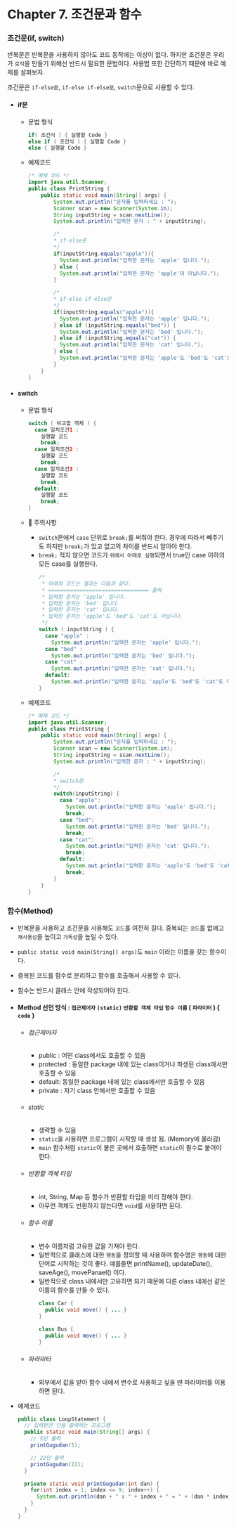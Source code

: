# Chapter 7. 조건문과 함수

### 조건문(if, switch)

반복문은 반복문을 사용하지 않아도 코드 동작에는 이상이 없다. 하지만 조건문은 우리가 `로직`을 만들기 위해선 반드시 필요한 문법이다. 사용법 또한 간단하기 때문에 바로 예제를 살펴보자.

조건문은 `if-else문`, `if-else if-else문`, `switch`문으로 사용할 수 있다.

- #### if문

  - 문법 형식
    ```java
    if( 조건식 ) { 실행할 Code }
    else if ( 조건식 ) { 실행할 Code }
    else { 실행할 Code }
    ```
  - 예제코드
    ```java
    /* 예제 코드 */
    import java.util.Scanner;
    public class PrintString {
        public static void main(String[] args) {
            System.out.println("문자를 입력하세요 : ");
            Scanner scan = new Scanner(System.in);
            String inputString = scan.nextLine();
            System.out.println("입력한 문자 : " + inputString);

            /*
            * if-else문
            */
            if(inputString.equals("apple")){
              System.out.println("입력한 문자는 'apple' 입니다.");
            } else {
              System.out.println("입력한 문자는 'apple'이 아닙니다.");
            }

            /*
            * if-else if-else문
            */
            if(inputString.equals("apple")){
              System.out.println("입력한 문자는 'apple' 입니다.");
            } else if (inputString.equals("bed")) {
              System.out.println("입력한 문자는 'bed' 입니다.");
            } else if (inputString.equals("cat")) {
              System.out.println("입력한 문자는 'cat' 입니다.");
            } else {
              System.out.println("입력한 문자는 'apple'도 'bed'도 'cat'도 아닙니다.");
            }
        }
    }
    ```

- #### switch
  - 문법 형식
    ```java
    switch ( 비교할 객체 ) {
      case 일치조건1 : 
        실행할 코드
        break;
      case 일치조건2 :
        실행할 코드
        break;
      case 일치조건3 : 
        실행할 코드
        break;
      default:
        실행할 코드
        break;
    }
    ```
  - 🚨 주의사항
    - `switch`문에서 `case` 단위로 `break;`를 써줘야 한다. 경우에 따라서 빼주기도 하지만 `break;`가 있고 없고의 차이를 반드시 알아야 한다.
    - `break;` 적지 않으면 코드가 `위에서 아래로 실행`되면서 true인 case 이하의 모든 case를 실행한다.
      ```java
      /*
       * 아래의 코드는 결과는 다음과 같다.
       * ================================ 출력
       * 입력한 문자는 'apple' 입니다.
       * 입력한 문자는 'bed' 입니다.
       * 입력한 문자는 'cat' 입니다.
       * 입력한 문자는 'apple'도 'bed'도 'cat'도 아닙니다.
       */
      switch ( inputString ) {
        case "apple" : 
          System.out.println("입력한 문자는 'apple' 입니다.");
        case "bed" :
          System.out.println("입력한 문자는 'bed' 입니다.");
        case "cat" : 
          System.out.println("입력한 문자는 'cat' 입니다.");
        default:
          System.out.println("입력한 문자는 'apple'도 'bed'도 'cat'도 아닙니다.");
      }
      ```
  - 예제코드

    ```java
    /* 예제 코드 */
    import java.util.Scanner;
    public class PrintString {
        public static void main(String[] args) {
            System.out.println("문자를 입력하세요 : ");
            Scanner scan = new Scanner(System.in);
            String inputString = scan.nextLine();
            System.out.println("입력한 문자 : " + inputString);

            /*
            * switch문
            */
            switch(inputString) {
              case "apple":
                System.out.println("입력한 문자는 'apple' 입니다.");
                break;
              case "bed":
                System.out.println("입력한 문자는 'bed' 입니다.");
                break;
              case "cat":
                System.out.println("입력한 문자는 'cat' 입니다.");
                break;
              default:
                System.out.println("입력한 문자는 'apple'도 'bed'도 'cat'도 아닙니다.");
                break;
            }
        }
    }
    ```

### 함수(Method)

- 반복문을 사용하고 조건문을 사용해도 `코드`를 여전히 길다. 중복되는 `코드`를 없애고 `재사용성`을 높이고 `가독성`을 높일 수 있다.

- `public static void main(String[] args)`도 `main` 이라는 이름을 갖는 함수이다.
- 중복된 코드를 함수로 분리하고 함수를 호출해서 사용할 수 있다.
- 함수는 반드시 클래스 안에 작성되어야 한다.



- #### Method 선언 방식 : `접근제어자` `(static)` `반환할 객체 타입` `함수 이름` ( `파라미터` ) { `code` }
    - ###### 접근제어자
      - public : 어떤 class에서도 호출할 수 있음
      - protected : 동일한 package 내에 있는 class이거나 파생된 class에서만 호출할 수 있음
      - default: 동일한 package 내에 있는 class에서만 호출할 수 있음
      - private : 자기 class 안에서만 호출할 수 있음
    - ###### static
      - 생략할 수 있음
      - `static`을 사용하면 프로그램이 시작할 때 생성 됨. (Memory에 올라감)
      - `main` 함수처럼 `static`이 붙은 곳에서 호출하면 `static`이 필수로 붙어야 한다.
    - ###### 반환할 객체 타입
      - int, String, Map 등 함수가 반환할 타입을 미리 정해야 한다.
      - 아무런 객체도 반환하지 않는다면 `void`를 사용하면 된다.
    - ###### 함수 이름
      - 변수 이름처럼 고유한 값을 가져야 한다.
      - 일반적으로 클래스에 대한 `행동`을 정의할 때 사용하며 함수명은 `행동`에 대한 단어로 시작하는 것이 좋다. 예를들면 printName(), updateDate(), saveAge(), movePanael() 이다.
      - 일반적으로 class 내에서만 고유하면 되기 때문에 다른 class 내에선 같은 이름의 함수를 만들 수 있다.
        ```java
        class Car {
          public void move() { ... }
        }

        class Bus {
          public void move() { ... }
        }
        ```

    - ###### 파라미터
      - 외부에서 값을 받아 함수 내에서 변수로 사용하고 싶을 땐 파라미터를 이용하면 된다.
  
- 예제코드
  ```java
  public class LoopStatement {
    // 입력받은 단을 출력하는 프로그램
    public static void main(String[] args) {
      // 5단 출력
      printGugudan(5);

      // 22단 출력
      printGugudan(22);
    }

    private static void printGugudan(int dan) {
      for(int index = 1; index <= 9; index++) {
        System.out.println(dan + " x " + index + " = " + (dan * index));
      }
    }
  }
  ```
